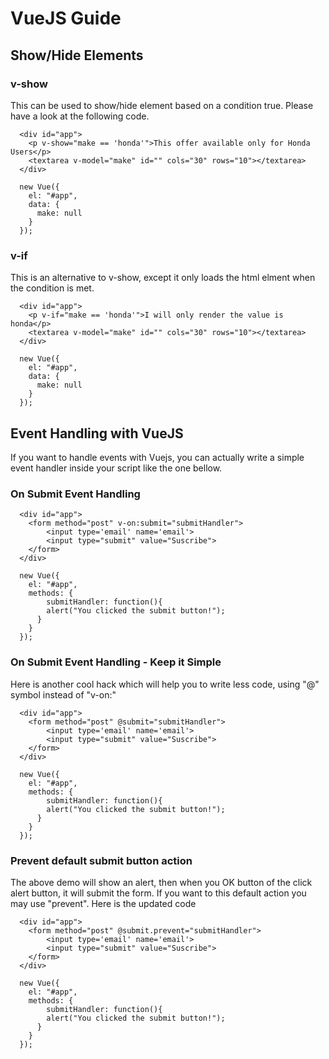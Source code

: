 # VueJS Guide

## Show/Hide Elements
### v-show
This can be used to show/hide element based on a condition true. Please have a look at the following code.
```
  <div id="app">
    <p v-show="make == 'honda'">This offer available only for Honda Users</p>
    <textarea v-model="make" id="" cols="30" rows="10"></textarea>
  </div>
  
  new Vue({
    el: "#app",
    data: {
      make: null
    }
  });
```
### v-if
This is an alternative to v-show, except it only loads the html elment when the condition is met.

```
  <div id="app">
    <p v-if="make == 'honda'">I will only render the value is honda</p>
    <textarea v-model="make" id="" cols="30" rows="10"></textarea>
  </div>
  
  new Vue({
    el: "#app",
    data: {
      make: null
    }
  });
```

## Event Handling with VueJS
If you want to handle events with Vuejs, you can actually write a simple event handler inside your script like the one bellow.

### On Submit Event Handling

```
  <div id="app">
    <form method="post" v-on:submit="submitHandler">
        <input type='email' name='email'>
        <input type="submit" value="Suscribe">
    </form>
  </div>
  
  new Vue({
    el: "#app",
    methods: {
    	submitHandler: function(){
      	alert("You clicked the submit button!");
      }
    }
  });
```

### On Submit Event Handling - Keep it Simple
Here is another cool hack which will help you to write less code, using "@" symbol instead of "v-on:"

```
  <div id="app">
    <form method="post" @submit="submitHandler">
        <input type='email' name='email'>
        <input type="submit" value="Suscribe">
    </form>
  </div>
  
  new Vue({
    el: "#app",
    methods: {
    	submitHandler: function(){
      	alert("You clicked the submit button!");
      }
    }
  });
```

### Prevent default submit button action
The above demo will show an alert, then when you OK button of the click alert button, it will submit the form. If you want to this default action you may use "prevent". Here is the updated code

```
  <div id="app">
    <form method="post" @submit.prevent="submitHandler">
        <input type='email' name='email'>
        <input type="submit" value="Suscribe">
    </form>
  </div>
  
  new Vue({
    el: "#app",
    methods: {
    	submitHandler: function(){
      	alert("You clicked the submit button!");
      }
    }
  });
```


